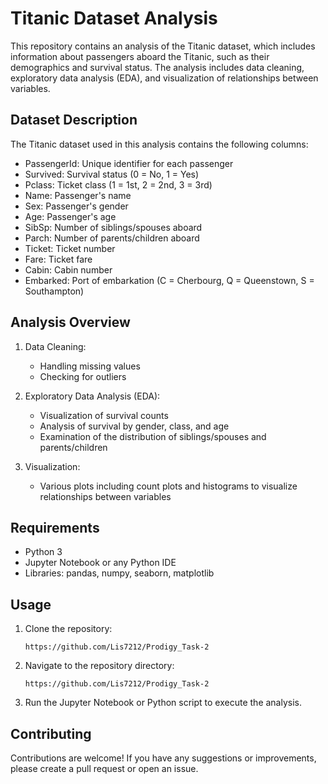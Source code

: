 # Titanic Dataset Analysis

This repository contains an analysis of the Titanic dataset, which includes information about passengers aboard the Titanic, such as their demographics and survival status. The analysis includes data cleaning, exploratory data analysis (EDA), and visualization of relationships between variables.

## Dataset Description

The Titanic dataset used in this analysis contains the following columns:

- PassengerId: Unique identifier for each passenger
- Survived: Survival status (0 = No, 1 = Yes)
- Pclass: Ticket class (1 = 1st, 2 = 2nd, 3 = 3rd)
- Name: Passenger's name
- Sex: Passenger's gender
- Age: Passenger's age
- SibSp: Number of siblings/spouses aboard
- Parch: Number of parents/children aboard
- Ticket: Ticket number
- Fare: Ticket fare
- Cabin: Cabin number
- Embarked: Port of embarkation (C = Cherbourg, Q = Queenstown, S = Southampton)

## Analysis Overview

1. Data Cleaning:
    - Handling missing values
    - Checking for outliers
    
2. Exploratory Data Analysis (EDA):
    - Visualization of survival counts
    - Analysis of survival by gender, class, and age
    - Examination of the distribution of siblings/spouses and parents/children
    
3. Visualization:
    - Various plots including count plots and histograms to visualize relationships between variables
    
## Requirements

- Python 3
- Jupyter Notebook or any Python IDE
- Libraries: pandas, numpy, seaborn, matplotlib

## Usage

1. Clone the repository:

    ```
    https://github.com/Lis7212/Prodigy_Task-2
    ```

2. Navigate to the repository directory:

    ```
    https://github.com/Lis7212/Prodigy_Task-2
    ```

3. Run the Jupyter Notebook or Python script to execute the analysis.

## Contributing

Contributions are welcome! If you have any suggestions or improvements, please create a pull request or open an issue.

